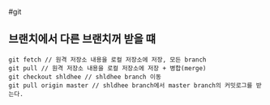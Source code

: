 #git

## 브랜치에서 다른 브랜치꺼 받을 떄

``` github
git fetch // 원격 저장소 내용을 로컬 저장소에 저장, 모든 branch
git pull // 원격 저장소 내용을 로컬 저장소에 저장 + 병합(merge)
git checkout shldhee // shldhee branch 이동
git pull origin master // shldhee branch에서 master branch의 커밋로그를 받는다.
```

